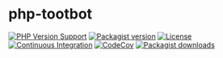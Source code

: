 # php-tootbot

[![PHP Version Support][php-badge]][php]
[![Packagist version][packagist-badge]][packagist]
[![License][license-badge]][license]
[![Continuous Integration][gh-action-badge]][gh-action]
[![CodeCov][coverage-badge]][coverage]
[![Packagist downloads][downloads-badge]][downloads]

[php-badge]: https://img.shields.io/packagist/php-v/php-tootbot/php-tootbot?logo=php&color=8892BF
[php]: https://www.php.net/supported-versions.php
[packagist-badge]: https://img.shields.io/packagist/v/php-tootbot/php-tootbot.svg?logo=packagist
[packagist]: https://packagist.org/packages/php-tootbot/php-tootbot
[license-badge]: https://img.shields.io/badge/license-MIT-green.svg
[license]: https://github.com/php-tootbot/php-tootbot/blob/main/LICENSE-MIT
[gh-action-badge]: https://img.shields.io/github/actions/workflow/status/php-tootbot/php-tootbot/ci.yml?branch=main&logo=github
[gh-action]: https://github.com/php-tootbot/php-tootbot/actions/workflows/tests.yml?query=branch%3Amain
[coverage-badge]: https://img.shields.io/codecov/c/github/php-tootbot/php-tootbot.svg?logo=codecov
[coverage]: https://codecov.io/github/php-tootbot/php-tootbot
[downloads-badge]: https://img.shields.io/packagist/dt/php-tootbot/php-tootbot.svg?logo=packagist
[downloads]: https://packagist.org/packages/php-tootbot/php-tootbot/stats
